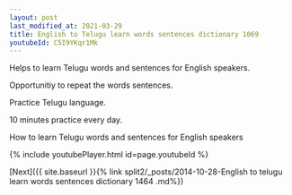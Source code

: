 ```yaml
---
layout: post
last_modified_at: 2021-03-29
title: English to Telugu learn words sentences dictionary 1069 
youtubeId: C5I9YKqr1Mk
---
```

 
 
Helps to learn Telugu words and sentences for English speakers.

Opportunitiy to repeat the words sentences. 

Practice Telugu language. 
 
10 minutes practice every day. 
 
How to learn Telugu words and sentences for English speakers 
 
{% include youtubePlayer.html id=page.youtubeId %}
 
 
[Next]({{ site.baseurl }}{% link  split2/_posts/2014-10-28-English to telugu learn words sentences dictionary 1464 .md%})
 
